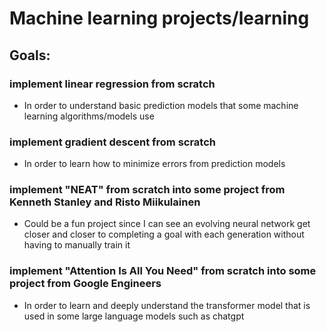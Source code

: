 # Machine learning projects/learning
## Goals:
### implement linear regression from scratch
- In order to understand basic prediction models that some machine learning algorithms/models use
### implement gradient descent from scratch
- In order to learn how to minimize errors from prediction models
### implement "NEAT" from scratch into some project from Kenneth Stanley and Risto Miikulainen
- Could be a fun project since I can see an evolving neural network get closer and closer to completing a goal with each generation without having to manually train it
### implement "Attention Is All You Need" from scratch into some project from Google Engineers
- In order to learn and deeply understand the transformer model that is used in some large language models such as chatgpt
